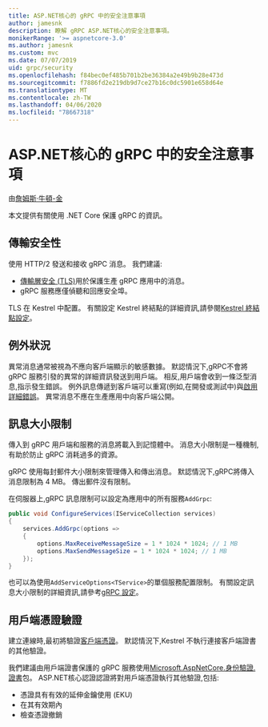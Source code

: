 ```yaml
---
title: ASP.NET核心的 gRPC 中的安全注意事項
author: jamesnk
description: 瞭解 gRPC ASP.NET核心的安全注意事項。
monikerRange: '>= aspnetcore-3.0'
ms.author: jamesnk
ms.custom: mvc
ms.date: 07/07/2019
uid: grpc/security
ms.openlocfilehash: f84bec0ef485b701b2be36384a2e49b9b28e473d
ms.sourcegitcommit: f7886fd2e219db9d7ce27b16c0dc5901e658d64e
ms.translationtype: MT
ms.contentlocale: zh-TW
ms.lasthandoff: 04/06/2020
ms.locfileid: "78667318"
---
```

# <a name="security-considerations-in-grpc-for-aspnet-core"></a>ASP.NET核心的 gRPC 中的安全注意事項

由[詹姆斯·牛頓-金](https://twitter.com/jamesnk)

本文提供有關使用 .NET Core 保護 gRPC 的資訊。

## <a name="transport-security"></a>傳輸安全性

使用 HTTP/2 發送和接收 gRPC 消息。 我們建議:

* [傳輸層安全 (TLS)](https://tools.ietf.org/html/rfc5246)用於保護生產 gRPC 應用中的消息。
* gRPC 服務應僅偵聽和回應安全埠。

TLS 在 Kestrel 中配置。 有關設定 Kestrel 終結點的詳細資訊,請參閱[Kestrel 終結點設定](xref:fundamentals/servers/kestrel#endpoint-configuration)。

## <a name="exceptions"></a>例外狀況

異常消息通常被視為不應向客戶端顯示的敏感數據。 默認情況下,gRPC不會將 gRPC 服務引發的異常的詳細資訊發送到用戶端。 相反,用戶端會收到一條泛型消息,指示發生錯誤。 例外訊息傳遞到客戶端可以重寫(例如,在開發或測試中)與[啟用詳細錯誤](xref:grpc/configuration#configure-services-options)。 異常消息不應在生產應用中向客戶端公開。

## <a name="message-size-limits"></a>訊息大小限制

傳入到 gRPC 用戶端和服務的消息將載入到記憶體中。 消息大小限制是一種機制,有助於防止 gRPC 消耗過多的資源。

gRPC 使用每封郵件大小限制來管理傳入和傳出消息。 默認情況下,gRPC將傳入消息限制為 4 MB。 傳出郵件沒有限制。

在伺服器上,gRPC 訊息限制可以設定為應用中的所有服務`AddGrpc`:

```csharp
public void ConfigureServices(IServiceCollection services)
{
    services.AddGrpc(options =>
    {
        options.MaxReceiveMessageSize = 1 * 1024 * 1024; // 1 MB
        options.MaxSendMessageSize = 1 * 1024 * 1024; // 1 MB
    });
}
```

也可以為使用`AddServiceOptions<TService>`的單個服務配置限制。 有關設定訊息大小限制的詳細資訊,請參考[gRPC 設定](xref:grpc/configuration)。

## <a name="client-certificate-validation"></a>用戶端憑證驗證

建立連線時,最初將驗證[客戶端憑證](https://tools.ietf.org/html/rfc5246#section-7.4.4)。 默認情況下,Kestrel 不執行連接客戶端證書的其他驗證。

我們建議由用戶端證書保護的 gRPC 服務使用[Microsoft.AspNetCore.身份驗證.證書](xref:security/authentication/certauth)包。 ASP.NET核心認證認證將對用戶端憑證執行其他驗證,包括:

* 憑證具有有效的延伸金鑰使用 (EKU)
* 在其有效期內
* 檢查憑證撤銷

